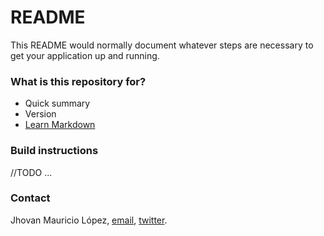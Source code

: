 # README #

This README would normally document whatever steps are necessary to get your application up and running.

### What is this repository for? ###

* Quick summary
* Version
* [Learn Markdown](https://bitbucket.org/tutorials/markdowndemo)

### Build instructions ###

//TODO ...

### Contact ###

Jhovan Mauricio López, [email](mailto:filoktulu@gmail.com), [twitter](https://twitter.com/nidpez).